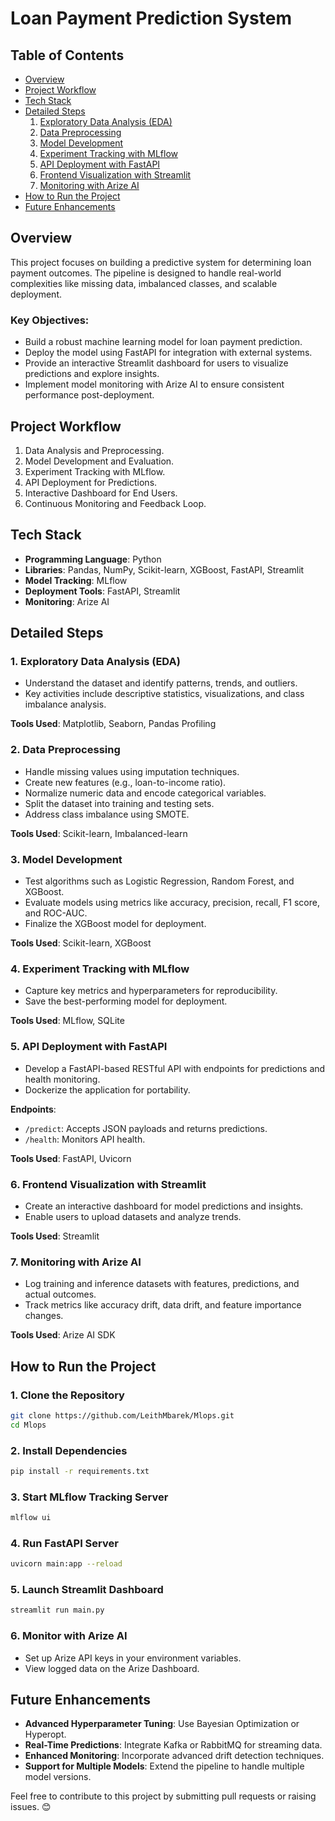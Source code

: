 



# Loan Payment Prediction System

## Table of Contents
- [Overview](#overview)
- [Project Workflow](#project-workflow)
- [Tech Stack](#tech-stack)
- [Detailed Steps](#detailed-steps)
  1. [Exploratory Data Analysis (EDA)](#1-exploratory-data-analysis-eda)
  2. [Data Preprocessing](#2-data-preprocessing)
  3. [Model Development](#3-model-development)
  4. [Experiment Tracking with MLflow](#4-experiment-tracking-with-mlflow)
  5. [API Deployment with FastAPI](#5-api-deployment-with-fastapi)
  6. [Frontend Visualization with Streamlit](#6-frontend-visualization-with-streamlit)
  7. [Monitoring with Arize AI](#7-monitoring-with-arize-ai)
- [How to Run the Project](#how-to-run-the-project)
- [Future Enhancements](#future-enhancements)

## Overview
This project focuses on building a predictive system for determining loan payment outcomes. The pipeline is designed to handle real-world complexities like missing data, imbalanced classes, and scalable deployment.

### Key Objectives:
- Build a robust machine learning model for loan payment prediction.
- Deploy the model using FastAPI for integration with external systems.
- Provide an interactive Streamlit dashboard for users to visualize predictions and explore insights.
- Implement model monitoring with Arize AI to ensure consistent performance post-deployment.

## Project Workflow
1. Data Analysis and Preprocessing.
2. Model Development and Evaluation.
3. Experiment Tracking with MLflow.
4. API Deployment for Predictions.
5. Interactive Dashboard for End Users.
6. Continuous Monitoring and Feedback Loop.

## Tech Stack
- **Programming Language**: Python
- **Libraries**: Pandas, NumPy, Scikit-learn, XGBoost, FastAPI, Streamlit
- **Model Tracking**: MLflow
- **Deployment Tools**: FastAPI, Streamlit
- **Monitoring**: Arize AI

## Detailed Steps

### 1. Exploratory Data Analysis (EDA)
- Understand the dataset and identify patterns, trends, and outliers.
- Key activities include descriptive statistics, visualizations, and class imbalance analysis.

**Tools Used**: Matplotlib, Seaborn, Pandas Profiling

### 2. Data Preprocessing
- Handle missing values using imputation techniques.
- Create new features (e.g., loan-to-income ratio).
- Normalize numeric data and encode categorical variables.
- Split the dataset into training and testing sets.
- Address class imbalance using SMOTE.

**Tools Used**: Scikit-learn, Imbalanced-learn

### 3. Model Development
- Test algorithms such as Logistic Regression, Random Forest, and XGBoost.
- Evaluate models using metrics like accuracy, precision, recall, F1 score, and ROC-AUC.
- Finalize the XGBoost model for deployment.

**Tools Used**: Scikit-learn, XGBoost

### 4. Experiment Tracking with MLflow
- Capture key metrics and hyperparameters for reproducibility.
- Save the best-performing model for deployment.

**Tools Used**: MLflow, SQLite

### 5. API Deployment with FastAPI
- Develop a FastAPI-based RESTful API with endpoints for predictions and health monitoring.
- Dockerize the application for portability.

**Endpoints**:
- `/predict`: Accepts JSON payloads and returns predictions.
- `/health`: Monitors API health.

**Tools Used**: FastAPI, Uvicorn

### 6. Frontend Visualization with Streamlit
- Create an interactive dashboard for model predictions and insights.
- Enable users to upload datasets and analyze trends.

**Tools Used**: Streamlit

### 7. Monitoring with Arize AI
- Log training and inference datasets with features, predictions, and actual outcomes.
- Track metrics like accuracy drift, data drift, and feature importance changes.

**Tools Used**: Arize AI SDK

## How to Run the Project

### 1. Clone the Repository
```bash
git clone https://github.com/LeithMbarek/Mlops.git
cd Mlops
```

### 2. Install Dependencies
```bash
pip install -r requirements.txt
```

### 3. Start MLflow Tracking Server
```bash
mlflow ui
```

### 4. Run FastAPI Server
```bash
uvicorn main:app --reload
```

### 5. Launch Streamlit Dashboard
```bash
streamlit run main.py
```

### 6. Monitor with Arize AI
- Set up Arize API keys in your environment variables.
- View logged data on the Arize Dashboard.

## Future Enhancements
- **Advanced Hyperparameter Tuning**: Use Bayesian Optimization or Hyperopt.
- **Real-Time Predictions**: Integrate Kafka or RabbitMQ for streaming data.
- **Enhanced Monitoring**: Incorporate advanced drift detection techniques.
- **Support for Multiple Models**: Extend the pipeline to handle multiple model versions.

Feel free to contribute to this project by submitting pull requests or raising issues. 😊

